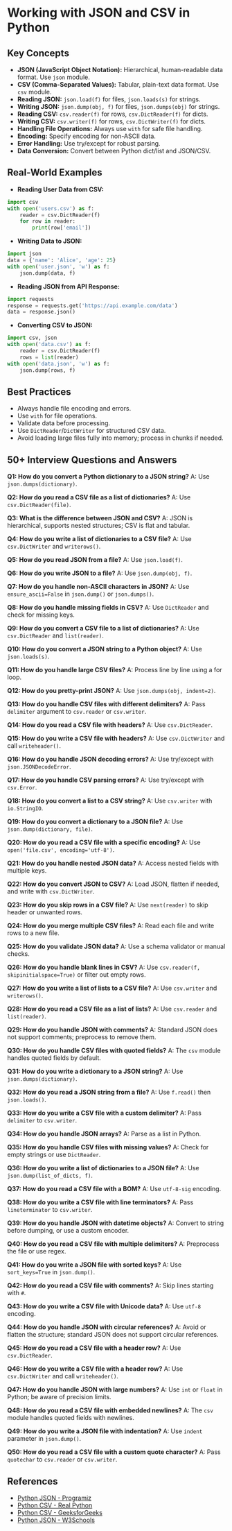 # Working with JSON and CSV in Python

## Key Concepts
- **JSON (JavaScript Object Notation):** Hierarchical, human-readable data format. Use `json` module.
- **CSV (Comma-Separated Values):** Tabular, plain-text data format. Use `csv` module.
- **Reading JSON:** `json.load(f)` for files, `json.loads(s)` for strings.
- **Writing JSON:** `json.dump(obj, f)` for files, `json.dumps(obj)` for strings.
- **Reading CSV:** `csv.reader(f)` for rows, `csv.DictReader(f)` for dicts.
- **Writing CSV:** `csv.writer(f)` for rows, `csv.DictWriter(f)` for dicts.
- **Handling File Operations:** Always use `with` for safe file handling.
- **Encoding:** Specify encoding for non-ASCII data.
- **Error Handling:** Use try/except for robust parsing.
- **Data Conversion:** Convert between Python dict/list and JSON/CSV.

## Real-World Examples
- **Reading User Data from CSV:**
```python
import csv
with open('users.csv') as f:
    reader = csv.DictReader(f)
    for row in reader:
        print(row['email'])
```
- **Writing Data to JSON:**
```python
import json
data = {'name': 'Alice', 'age': 25}
with open('user.json', 'w') as f:
    json.dump(data, f)
```
- **Reading JSON from API Response:**
```python
import requests
response = requests.get('https://api.example.com/data')
data = response.json()
```
- **Converting CSV to JSON:**
```python
import csv, json
with open('data.csv') as f:
    reader = csv.DictReader(f)
    rows = list(reader)
with open('data.json', 'w') as f:
    json.dump(rows, f)
```

## Best Practices
- Always handle file encoding and errors.
- Use `with` for file operations.
- Validate data before processing.
- Use `DictReader`/`DictWriter` for structured CSV data.
- Avoid loading large files fully into memory; process in chunks if needed.

## 50+ Interview Questions and Answers

**Q1: How do you convert a Python dictionary to a JSON string?**
A: Use `json.dumps(dictionary)`.

**Q2: How do you read a CSV file as a list of dictionaries?**
A: Use `csv.DictReader(file)`.

**Q3: What is the difference between JSON and CSV?**
A: JSON is hierarchical, supports nested structures; CSV is flat and tabular.

**Q4: How do you write a list of dictionaries to a CSV file?**
A: Use `csv.DictWriter` and `writerows()`.

**Q5: How do you read JSON from a file?**
A: Use `json.load(f)`.

**Q6: How do you write JSON to a file?**
A: Use `json.dump(obj, f)`.

**Q7: How do you handle non-ASCII characters in JSON?**
A: Use `ensure_ascii=False` in `json.dump()` or `json.dumps()`.

**Q8: How do you handle missing fields in CSV?**
A: Use `DictReader` and check for missing keys.

**Q9: How do you convert a CSV file to a list of dictionaries?**
A: Use `csv.DictReader` and `list(reader)`.

**Q10: How do you convert a JSON string to a Python object?**
A: Use `json.loads(s)`.

**Q11: How do you handle large CSV files?**
A: Process line by line using a for loop.

**Q12: How do you pretty-print JSON?**
A: Use `json.dumps(obj, indent=2)`.

**Q13: How do you handle CSV files with different delimiters?**
A: Pass `delimiter` argument to `csv.reader` or `csv.writer`.

**Q14: How do you read a CSV file with headers?**
A: Use `csv.DictReader`.

**Q15: How do you write a CSV file with headers?**
A: Use `csv.DictWriter` and call `writeheader()`.

**Q16: How do you handle JSON decoding errors?**
A: Use try/except with `json.JSONDecodeError`.

**Q17: How do you handle CSV parsing errors?**
A: Use try/except with `csv.Error`.

**Q18: How do you convert a list to a CSV string?**
A: Use `csv.writer` with `io.StringIO`.

**Q19: How do you convert a dictionary to a JSON file?**
A: Use `json.dump(dictionary, file)`.

**Q20: How do you read a CSV file with a specific encoding?**
A: Use `open('file.csv', encoding='utf-8')`.

**Q21: How do you handle nested JSON data?**
A: Access nested fields with multiple keys.

**Q22: How do you convert JSON to CSV?**
A: Load JSON, flatten if needed, and write with `csv.DictWriter`.

**Q23: How do you skip rows in a CSV file?**
A: Use `next(reader)` to skip header or unwanted rows.

**Q24: How do you merge multiple CSV files?**
A: Read each file and write rows to a new file.

**Q25: How do you validate JSON data?**
A: Use a schema validator or manual checks.

**Q26: How do you handle blank lines in CSV?**
A: Use `csv.reader(f, skipinitialspace=True)` or filter out empty rows.

**Q27: How do you write a list of lists to a CSV file?**
A: Use `csv.writer` and `writerows()`.

**Q28: How do you read a CSV file as a list of lists?**
A: Use `csv.reader` and `list(reader)`.

**Q29: How do you handle JSON with comments?**
A: Standard JSON does not support comments; preprocess to remove them.

**Q30: How do you handle CSV files with quoted fields?**
A: The `csv` module handles quoted fields by default.

**Q31: How do you write a dictionary to a JSON string?**
A: Use `json.dumps(dictionary)`.

**Q32: How do you read a JSON string from a file?**
A: Use `f.read()` then `json.loads()`.

**Q33: How do you write a CSV file with a custom delimiter?**
A: Pass `delimiter` to `csv.writer`.

**Q34: How do you handle JSON arrays?**
A: Parse as a list in Python.

**Q35: How do you handle CSV files with missing values?**
A: Check for empty strings or use `DictReader`.

**Q36: How do you write a list of dictionaries to a JSON file?**
A: Use `json.dump(list_of_dicts, f)`.

**Q37: How do you read a CSV file with a BOM?**
A: Use `utf-8-sig` encoding.

**Q38: How do you write a CSV file with line terminators?**
A: Pass `lineterminator` to `csv.writer`.

**Q39: How do you handle JSON with datetime objects?**
A: Convert to string before dumping, or use a custom encoder.

**Q40: How do you read a CSV file with multiple delimiters?**
A: Preprocess the file or use regex.

**Q41: How do you write a JSON file with sorted keys?**
A: Use `sort_keys=True` in `json.dump()`.

**Q42: How do you read a CSV file with comments?**
A: Skip lines starting with `#`.

**Q43: How do you write a CSV file with Unicode data?**
A: Use `utf-8` encoding.

**Q44: How do you handle JSON with circular references?**
A: Avoid or flatten the structure; standard JSON does not support circular references.

**Q45: How do you read a CSV file with a header row?**
A: Use `csv.DictReader`.

**Q46: How do you write a CSV file with a header row?**
A: Use `csv.DictWriter` and call `writeheader()`.

**Q47: How do you handle JSON with large numbers?**
A: Use `int` or `float` in Python; be aware of precision limits.

**Q48: How do you read a CSV file with embedded newlines?**
A: The `csv` module handles quoted fields with newlines.

**Q49: How do you write a JSON file with indentation?**
A: Use `indent` parameter in `json.dump()`.

**Q50: How do you read a CSV file with a custom quote character?**
A: Pass `quotechar` to `csv.reader` or `csv.writer`.

## References
- [Python JSON - Programiz](https://www.programiz.com/python-programming/json)
- [Python CSV - Real Python](https://realpython.com/python-csv/)
- [Python CSV - GeeksforGeeks](https://www.geeksforgeeks.org/working-csv-files-python/)
- [Python JSON - W3Schools](https://www.w3schools.com/python/python_json.asp)
